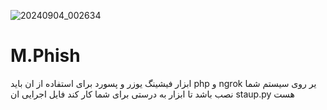 ![20240904_002634](https://github.com/user-attachments/assets/8f7c2e4c-3aed-4125-bc71-14c7ddee7cf1)

# M.Phish
ابزار فیشینگ یوزر و پسورد برای استفاده از ان باید php و ngrok یر روی سیستم شما نصب باشد تا ابزار به درستی برای شما کار کند فایل اجرایی ان staup.py هست

